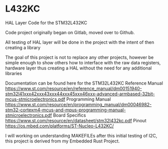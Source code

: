 # L432KC
HAL Layer Code for the STM32L432KC

Code project originally began on Gitlab, moved over to Github.

All testing of HAL layer will be done in the project with the intent of then creating a library 

The goal of this project is not to replace any other projects, however be simple enough to show others how to interface with the raw data registers, hardware layer thus creating a HAL without the need for any additional libraries

Documentation can be found here for the STM32L432KC
Reference Manual
https://www.st.com/resource/en/reference_manual/dm00151940-stm32l41xxx42xxx43xxx44xxx45xxx46xxx-advanced-armbased-32bit-mcus-stmicroelectronics.pdf
Programming Manual
https://www.st.com/resource/en/programming_manual/dm00046982-stm32-cortexm4-mcus-and-mpus-programming-manual-stmicroelectronics.pdf
Board Specifics
https://www.st.com/resource/en/datasheet/stm32l432kc.pdf
Pinout
https://os.mbed.com/platforms/ST-Nucleo-L432KC/

I will working on understanding MAKEFILEs after this initial testing of I2C, this project is derived from my Embedded Rust Project.
